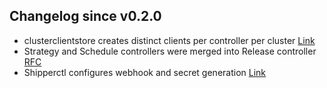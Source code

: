 ## Changelog since v0.2.0

* clusterclientstore creates distinct clients per controller per cluster [Link](https://github.com/bookingcom/shipper/issues/14)
* Strategy and Schedule controllers were merged into Release controller [RFC](https://github.com/bookingcom/shipper/pull/37)
* Shipperctl configures webhook and secret generation [Link](https://github.com/bookingcom/shipper/pull/75)

